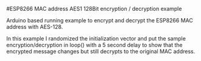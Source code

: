 #ESP8266 MAC address AES1 128Bit encryption / decryption example

Arduino based running example to encrypt and decrypt the ESP8266 MAC address with AES-128.

In this example I randomized the initialization vector and put the sample encryption/decryption in loop() with a 5 second delay to show that the encrypted message changes but still decrypts to the original MAC address.

